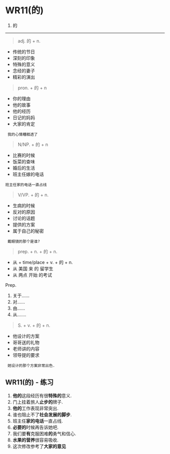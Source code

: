 WR11(的)
===========
1. 的
------

> adj. 的 + n.

- 传统的节日
- 深刻的印象
- 特殊的意义
- 念经的妻子
- 精彩的演出

> pron. + 的 + n 

- 你的理由
- 他的故事
- 他的经历
- 日记的妈妈
- 大家的肯定

`` 我的心情糟糕透了``

> N/NP. + 的 + n

- 比赛的时候
- 饭菜的查味
- 婚后的生活
- 班主任嫁的电话

``班主任家的电话一直占线``


> V/VP. + 的 + n. 

- 生病的时候
- 反对的原因
- 讨论的话题
- 提供的方案
- 属于自己的秘密

`` 戴眼镜的那个是谁?``

> prep. + n. + 的 + n. 

- 从 + time/place + v. + 的 + n.
- 从 美国 来 的 留学生
- 从 两点 开始 的考试

Prep.
1. 关于......
2. 对......
3. 由......  
4. 从.......

> S. + v. + 的 + n.

- 他设计的方案
- 哥哥送的礼物
- 老师讲的内容
- 领导提的要求

`` 她设计的那个方案非常出色.``


WR11(的) - 练习
---

1. **他的**这段经历有很**特殊的**意义.
2. 门上挂着旅人**止步的**牌子. 
3. **他的**工作表现非常突出.
4. 谁也阻止不了**社会发展的脚步**.
5. 班主任**家的电话**一直占线.
6. **必要的**时候再告诉她吧.
7. 我们要**有**克服困难**的**勇气和信心.
8. **水果的营养**很容易吸收.
9. 这次修改参考了**大家的意见**









